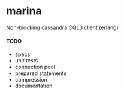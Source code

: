 # marina
Non-blocking cassandra CQL3 client (erlang)

#### TODO
- specs
- unit tests
- connection pool
- prepared statements
- compression
- documentation
